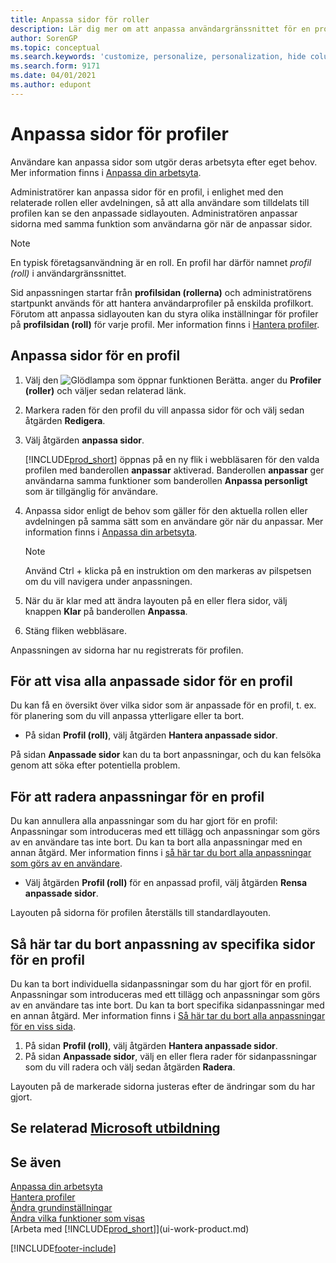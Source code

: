 ```yaml
---
title: Anpassa sidor för roller
description: Lär dig mer om att anpassa användargränssnittet för en profil (roll) så att alla användare som är tilldelade den rollen ser en anpassad arbetsyta.
author: SorenGP
ms.topic: conceptual
ms.search.keywords: 'customize, personalize, personalization, hide columns, remove fields, move fields'
ms.search.form: 9171
ms.date: 04/01/2021
ms.author: edupont
---
```

# <a name="customize-pages-for-profiles" />Anpassa sidor för profiler

Användare kan anpassa sidor som utgör deras arbetsyta efter eget behov. Mer information finns i [Anpassa din arbetsyta](ui-personalization-user.md).

Administratörer kan anpassa sidor för en profil, i enlighet med den relaterade rollen eller avdelningen, så att alla användare som tilldelats till profilen kan se den anpassade sidlayouten. Administratören anpassar sidorna med samma funktion som användarna gör när de anpassar sidor.

> [!NOTE]
> En typisk företagsanvändning är en roll. En profil har därför namnet *profil (roll)* i användargränssnittet.

Sid anpassningen startar från **profilsidan (rollerna)** och administratörens startpunkt används för att hantera användarprofiler på enskilda profilkort. Förutom att anpassa sidlayouten kan du styra olika inställningar för profiler på **profilsidan (roll)** för varje profil. Mer information finns i [Hantera profiler](admin-users-profiles-roles.md).

## <a name="to-customize-pages-for-a-profile" />Anpassa sidor för en profil

1. Välj den ![Glödlampa som öppnar funktionen Berätta.](media/ui-search/search_small.png "Berätta för mig vad du vill göra") anger du **Profiler (roller)** och väljer sedan relaterad länk.
2. Markera raden för den profil du vill anpassa sidor för och välj sedan åtgärden **Redigera**.
3. Välj åtgärden **anpassa sidor**.

    [!INCLUDE[prod_short](includes/prod_short.md)] öppnas på en ny flik i webbläsaren för den valda profilen med banderollen **anpassar** aktiverad. Banderollen **anpassar** ger användarna samma funktioner som banderollen **Anpassa personligt** som är tillgänglig för användare.

4. Anpassa sidor enligt de behov som gäller för den aktuella rollen eller avdelningen på samma sätt som en användare gör när du anpassar. Mer information finns i [Anpassa din arbetsyta](ui-personalization-user.md).

    > [!NOTE]
    > Använd Ctrl + klicka på en instruktion om den markeras av pilspetsen om du vill navigera under anpassningen.

5. När du är klar med att ändra layouten på en eller flera sidor, välj knappen **Klar** på banderollen **Anpassa**.
6. Stäng fliken webbläsare.

Anpassningen av sidorna har nu registrerats för profilen.

## <a name="to-view-all-customized-pages-for-a-profile" />För att visa alla anpassade sidor för en profil

Du kan få en översikt över vilka sidor som är anpassade för en profil, t. ex. för planering som du vill anpassa ytterligare eller ta bort.

- På sidan **Profil (roll)**, välj åtgärden **Hantera anpassade sidor**.

På sidan **Anpassade sidor** kan du ta bort anpassningar, och du kan felsöka genom att söka efter potentiella problem.  

## <a name="to-delete-all-customizations-for-a-profile" />För att radera anpassningar för en profil

Du kan annullera alla anpassningar som du har gjort för en profil: Anpassningar som introduceras med ett tillägg och anpassningar som görs av en användare tas inte bort. Du kan ta bort alla anpassningar med en annan åtgärd. Mer information finns i [så här tar du bort alla anpassningar som görs av en användare](admin-users-profiles-roles.md#to-delete-all-personalizations-made-by-a-user).

- Välj åtgärden **Profil (roll)** för en anpassad profil, välj åtgärden **Rensa anpassade sidor**.

Layouten på sidorna för profilen återställs till standardlayouten.  

## <a name="to-delete-customization-for-specific-pages-for-a-profile" />Så här tar du bort anpassning av specifika sidor för en profil

Du kan ta bort individuella sidanpassningar som du har gjort för en profil. Anpassningar som introduceras med ett tillägg och anpassningar som görs av en användare tas inte bort. Du kan ta bort specifika sidanpassningar med en annan åtgärd. Mer information finns i [Så här tar du bort alla anpassningar för en viss sida](admin-users-profiles-roles.md#to-delete-personalizations-for-specific-pages).

1. På sidan **Profil (roll)**, välj åtgärden **Hantera anpassade sidor**.
2. På sidan **Anpassade sidor**, välj en eller flera rader för sidanpassningar som du vill radera och välj sedan åtgärden **Radera**.

Layouten på de markerade sidorna justeras efter de ändringar som du har gjort.

## <a name="see-related-microsoft-trainingtrainingpathstailor-roles-design-ui" />Se relaterad [Microsoft utbildning](/training/paths/tailor-roles-design-ui/)

## <a name="see-also" />Se även

[Anpassa din arbetsyta](ui-personalization-user.md)  
[Hantera profiler](admin-users-profiles-roles.md)  
[Ändra grundinställningar](ui-change-basic-settings.md)  
[Ändra vilka funktioner som visas](ui-experiences.md)  
[Arbeta med [!INCLUDE[prod_short](includes/prod_short.md)]](ui-work-product.md)  


[!INCLUDE[footer-include](includes/footer-banner.md)]
